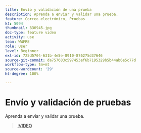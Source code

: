 ```yaml
---
title: Envío y validación de una prueba
description: Aprenda a enviar y validar una prueba.
feature: Correo electrónico, Pruebas
kt: 5094
thumbnail: 330945.jpg
doc-type: feature video
activity: use
team: WWFRE
role: User
level: Beginner
exl-id: 725d5704-631b-4e5e-8910-876275d37646
source-git-commit: da757603c597453ef6b7195329b5b44ab6e5c77d
workflow-type: tm+mt
source-wordcount: '29'
ht-degree: 100%

---
```


# Envío y validación de pruebas

Aprenda a enviar y validar una prueba.

>[!VIDEO](https://video.tv.adobe.com/v/330945)
